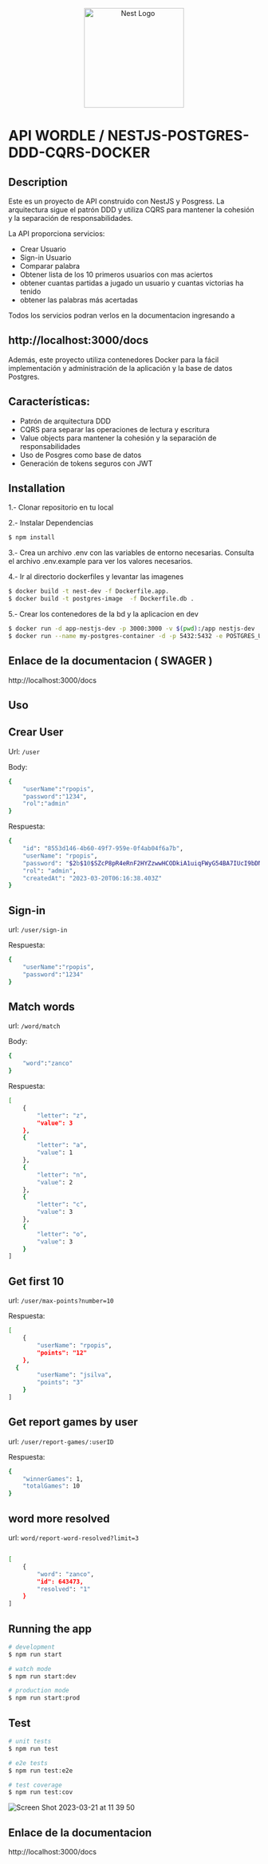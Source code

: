 <p align="center">
  <a href="http://nestjs.com/" target="blank"><img src="https://nestjs.com/img/logo-small.svg" width="200" alt="Nest Logo" /></a>
</p>

[circleci-image]: https://img.shields.io/circleci/build/github/nestjs/nest/master?token=abc123def456
[circleci-url]: https://circleci.com/gh/nestjs/nest
  # API WORDLE / NESTJS-POSTGRES-DDD-CQRS-DOCKER
</p>

## Description

Este es un proyecto de API construido con NestJS y Posgress. La arquitectura sigue el patrón DDD y utiliza CQRS para mantener la cohesión y la separación de responsabilidades.

La API proporciona servicios: 

  * Crear Usuario
  * Sign-in Usuario
  * Comparar palabra 
  * Obtener lista de los 10 primeros usuarios con mas aciertos
  * obtener cuantas partidas a jugado un usuario y cuantas victorias ha tenido
  * obtener las palabras más acertadas

Todos los servicios podran verlos en la documentacion ingresando a 

## http://localhost:3000/docs

Además, este proyecto utiliza contenedores Docker para la fácil implementación y administración de la aplicación y la base de datos Postgres.

## Características:

* Patrón de arquitectura DDD
* CQRS para separar las operaciones de lectura y escritura
* Value objects para mantener la cohesión y la separación de responsabilidades
* Uso de Posgres como base de datos
* Generación de tokens seguros con JWT



## Installation


1.- Clonar repositorio en tu local

2.- Instalar Dependencias 
```bash
$ npm install
```
3.- Crea un archivo .env con las variables de entorno necesarias. Consulta el archivo .env.example para ver los valores necesarios.

4.- Ir al directorio dockerfiles y levantar las imagenes

```bash
$ docker build -t nest-dev -f Dockerfile.app.
$ docker build -t postgres-image  -f Dockerfile.db .
```

5.- Crear los contenedores de la bd y la aplicacion en dev

```bash
$ docker run -d app-nestjs-dev -p 3000:3000 -v $(pwd):/app nestjs-dev
$ docker run --name my-postgres-container -d -p 5432:5432 -e POSTGRES_USER=admin -e POSTGRES_PASSWORD=admin -e POSTGRES_DB=wordless  my-postgres-image
```

## Enlace de la documentacion ( SWAGER )

http://localhost:3000/docs

## Uso 

## Crear User 

Url: `/user`

Body: 

```bash
{
	"userName":"rpopis",
	"password":"1234",
	"rol":"admin"
}
```

Respuesta: 

```bash
{
	"id": "8553d146-4b60-49f7-959e-0f4ab04f6a7b",
	"userName": "rpopis",
	"password": "$2b$10$SZcP8pR4eRnF2HYZzwwHCODkiA1uiqFWyG54BA7IUcI9bDNAgz.Ra",
	"rol": "admin",
	"createdAt": "2023-03-20T06:16:38.403Z"
}
```

## Sign-in


url: `/user/sign-in`

Respuesta: 

```bash
{
	"userName":"rpopis",
	"password":"1234"
}
```

## Match words


url: `/word/match`


Body: 

```bash
{
	"word":"zanco"
}
```

Respuesta: 

```bash
[
	{
		"letter": "z",
		"value": 3
	},
	{
		"letter": "a",
		"value": 1
	},
	{
		"letter": "n",
		"value": 2
	},
	{
		"letter": "c",
		"value": 3
	},
	{
		"letter": "o",
		"value": 3
	}
]
```

## Get first 10


url: `/user/max-points?number=10`

Respuesta: 

```bash
[
	{
		"userName": "rpopis",
		"points": "12"
	},
  {
		"userName": "jsilva",
		"points": "3"
	}
]
```

## Get report games by user

url: `/user/report-games/:userID`

Respuesta: 

```bash
{
	"winnerGames": 1,
	"totalGames": 10
}
```

## word more resolved

url: `word/report-word-resolved?limit=3`

```bash

[
	{
		"word": "zanco",
		"id": 643473,
		"resolved": "1"
	}
] 
```


## Running the app

```bash
# development
$ npm run start

# watch mode
$ npm run start:dev

# production mode
$ npm run start:prod
```

## Test

```bash
# unit tests
$ npm run test

# e2e tests
$ npm run test:e2e

# test coverage
$ npm run test:cov
```

![Screen Shot 2023-03-21 at 11 39 50](https://user-images.githubusercontent.com/69777661/226680190-76221fcd-c569-4879-93e0-6d2a6e76b131.png)


## Enlace de la documentacion 

http://localhost:3000/docs
